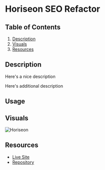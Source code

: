 # Horiseon SEO Refactor

## Table of Contents
1. [Description](#description)
3. [Visuals](#visuals)
4. [Resources](#Resources)

## Description

Here's a nice description

Here's additional description

## Usage

## Visuals
![Horiseon](./assets/images/Horiseon-Search-Engine-Optimization.png)

## Resources
- [Live Site](https://1645558.github.io/seo-refactor/)
- [Repository](https://github.com/1645558/seo-refactor)